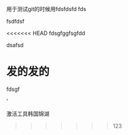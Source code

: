 用于测试git的时候用fdsfdsfd fds

fsdfdsf

<<<<<<< HEAD
fdsgfggfsgfdd 

dsafsd 

发的发的
=======
fdsgf



‘

激活工具韩国锦湖
>>>>>>> 123
